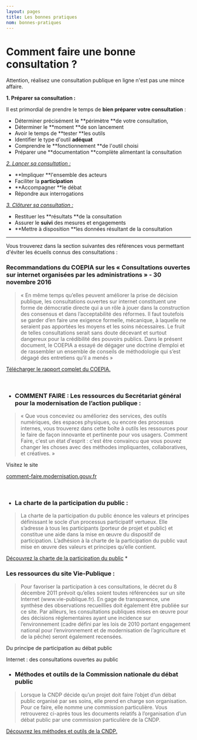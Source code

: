 ```yaml
---
layout: pages
title: Les bonnes pratiques
nom: bonnes-pratiques
---
```

# Comment faire une bonne consultation ?

Attention, réalisez une consultation publique en ligne n'est pas une mince affaire.

**1. Préparer sa consultation :**

Il est primordial de prendre le temps de **bien préparer votre consultation** :
* Déterminer précisément le **périmètre **de votre consultation,
* Déterminer le **moment **de son lancement
* Avoir le temps de **tester **les outils
* Identifier le type d'outil **adéquat**
* Comprendre le **fonctionnement **de l'outil choisi
* Préparer une **documentation **complète alimentant la consultation

<u><i>2. Lancer sa consultation :</i></u>
* **Impliquer **l'ensemble des acteurs
* Faciliter la **participation**
* **Accompagner **le débat
* Répondre aux interrogations

<u><i>3. Clôturer sa consultation :</i></u>
* Restituer les **résultats **de la consultation
* Assurer le **suivi** des mesures et engagements
* **Mettre à disposition **les données résultant de la consultation
<p></p>
<hr>
Vous trouverez dans la section suivantes des références vous permettant d'éviter les écueils connus des consultations :


### Recommandations du COEPIA sur les « Consultations ouvertes sur internet organisées par les administrations » - 30 novembre 2016
<blockquote><p>«&nbsp;En même temps qu’elles peuvent améliorer la prise de décision publique, les consultations ouvertes sur internet constituent une forme de démocratie directe qui a un rôle à jouer dans la construction des consensus et dans l’acceptabilité des réformes. Il faut toutefois se garder d’en faire une exigence formelle, mécanique, à laquelle ne seraient pas apportées les moyens et les soins nécessaires. Le fruit de telles consultations serait sans doute décevant et surtout dangereux pour la crédibilité des pouvoirs publics. Dans le présent document, le COEPIA a essayé de dégager une doctrine d’emploi et de rassembler un ensemble de conseils de méthodologie qui s’est dégagé des entretiens qu’il a menés&nbsp;»</p></blockquote>

<a href="http://www.gouvernement.fr/sites/default/files/contenu/piece-jointe/2016/12/coepia_consultations_ouvertes_sur_internet_2016.pdf">Télécharger le rapport complet du COEPIA.</a>

<a href="http://www.gouvernement.fr/sites/default/files/contenu/piece-jointe/2016/12/coepia_consultations_ouvertes_sur_internet_2016.pdf"><br></a>
* <h3>COMMENT FAIRE : Les ressources du Secrétariat général pour la modernisation de l’action publique : </h3>
<blockquote><p>«&nbsp;Que vous conceviez ou amélioriez des services, des outils numériques, des espaces physiques, ou encore des processus internes, vous trouverez dans cette boîte à outils les ressources pour le faire de façon innovante et pertinente pour vos usagers. Comment Faire, c'est un état d'esprit : c'est être convaincu que vous pouvez changer les choses avec des méthodes impliquantes, collaboratives, et créatives.&nbsp;»</p></blockquote>

Visitez le site

<a href="http://comment-faire.modernisation.gouv.fr/">comment-faire.modernisation.gouv.fr</a>

<a href="http://comment-faire.modernisation.gouv.fr/"><br></a>
* <h3>La charte de la participation du public :</h3>
<blockquote><p>La charte de la participation du public énonce les valeurs et principes définissant le socle d’un processus participatif vertueux. Elle s’adresse à tous les participants (porteur de projet et public) et constitue une aide dans la mise en œuvre du dispositif de participation. L’adhésion à la charte de la participation du public vaut mise en œuvre des valeurs et principes qu’elle contient.</p></blockquote>
<a href="http://www.developpement-durable.gouv.fr/charte-participation-du-public">Découvrez la charte de la participation du public</a>
* <h3>Les ressources du site Vie-Publique :</h3>
<blockquote><p>Pour favoriser la participation à ces consultations, le décret du 8 décembre 2011 prévoit qu’elles soient toutes référencées sur un site Internet (www.vie-publique.fr). En gage de transparence, une synthèse des observations recueillies doit également être publiée sur ce site. Par ailleurs, les consultations publiques mises en œuvre pour des décisions réglementaires ayant une incidence sur l’environnement (cadre défini par les lois de 2010 portant engagement national pour l’environnement et de modernisation de l’agriculture et de la pêche) seront également recensées.</p></blockquote>

Du principe de participation au débat public

Internet : des consultations ouvertes au public
* <h3>Méthodes et outils de la Commission nationale du débat public</h3>
<blockquote>Lorsque la CNDP décide qu’un projet doit faire l’objet d’un débat public organisé par ses soins, elle prend en charge son organisation. Pour ce faire, elle nomme une commission particulière. Vous retrouverez ci-après tous les documents relatifs à l’organisation d’un débat public par une commission particulière de la CNDP.</blockquote>

<a href="https://www.debatpublic.fr/methodes-outils">Découvrez les méthodes et outils de la CNDP.</a>